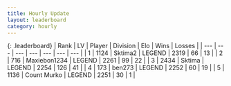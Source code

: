 ```yaml
---
title: Hourly Update
layout: leaderboard
category: hourly
---
```


{: .leaderboard}
| Rank | LV | Player | Division | Elo | Wins | Losses |
| --- | --- | --- | --- | --- | --- | --- |
| <span data-change="0">1</span> | 1124 | <span title="ID: 402846">Sktima2</span> | LEGEND | <span data-change="0">2319</span> | <span data-change="0">66</span> | <span data-change="0">13</span> |
| <span data-change="0">2</span> | 716 | <span title="ID: 410122">Maxiebon1234</span> | LEGEND | <span data-change="0">2261</span> | <span data-change="0">99</span> | <span data-change="0">22</span> |
| <span data-change="0">3</span> | 2434 | <span title="ID: 353063">Sktima</span> | LEGEND | <span data-change="0">2254</span> | <span data-change="0">126</span> | <span data-change="0">41</span> |
| <span data-change="0">4</span> | 173 | <span title="ID: 720868">ben273</span> | LEGEND | <span data-change="0">2252</span> | <span data-change="0">60</span> | <span data-change="0">19</span> |
| <span data-change="0">5</span> | 1136 | <span title="ID: 498323">Count Murko</span> | LEGEND | <span data-change="0">2251</span> | <span data-change="0">30</span> | <span data-change="0">1</span> |